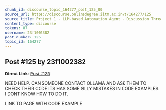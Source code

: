 ```yaml
---
chunk_id: discourse_topic_164277_post_125_00
source_url: https://discourse.onlinedegree.iitm.ac.in/t/164277/125
source_title: Project 1 - LLM-based Automation Agent - Discussion Thread [TDS Jan 2025]
content_type: discourse
tokens: 87
username: 23f1002382
post_number: 125
topic_id: 164277
---
```


## Post #125 by 23f1002382

**Direct Link**: [Post #125](https://discourse.onlinedegree.iitm.ac.in/t/164277/125)

NEED HELP. CAN SOMEONE CONTACT OLLAMA AND ASK THEM TO CHECK THEIR CODE ITS HAS SOME SILLY MISTAKES IN CODE EXAMPLES. I DONT KNOW HOW TO DO IT.

LINK TO PAGE WITH CODE EXAMPLE
